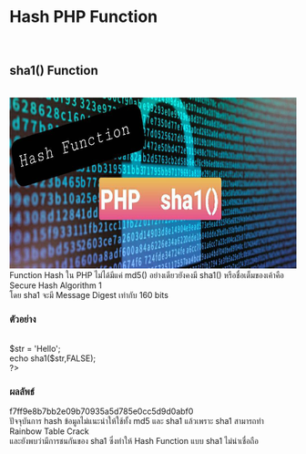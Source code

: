 <h1>Hash PHP Function</h1><br>
<h2>sha1() Function</h2><br>
<img src="sha1.jpg"  width="1069" height="300"><br>
Function Hash ใน PHP ไม่ได้มีแค่ md5() อย่างเดียวยังคงมี sha1() หรือชื่อเต็มของเค้าคือ Secure Hash Algorithm 1<br>
โดย sha1 จะมี Message Digest เท่ากับ 160 bits 

<h3>ตัวอย่าง</h3><br>
 
<?php <br>
$str = 'Hello';<br>
echo sha1($str,FALSE);<br>
?><br>

<h3>ผลลัพธ์</h3>
f7ff9e8b7bb2e09b70935a5d785e0cc5d9d0abf0<br>
ปัจจุบันการ hash ข้อมูลไม่แนะนำให้ใช้ทั้ง md5 และ sha1 แล้วเพราะ sha1 สามารถทำ Rainbow Table Crack<br>
และยังพบว่ามีการชนกันของ sha1 ซึ่งทำให้ Hash Function แบบ sha1 ไม่น่าเชื่อถือ<br>
